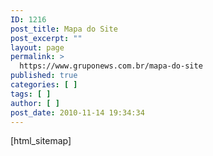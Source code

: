 ```yaml
---
ID: 1216
post_title: Mapa do Site
post_excerpt: ""
layout: page
permalink: >
  https://www.gruponews.com.br/mapa-do-site
published: true
categories: [ ]
tags: [ ]
author: [ ]
post_date: 2010-11-14 19:34:34
---
```

[html_sitemap]

<!-- ddsitemapgen -->
